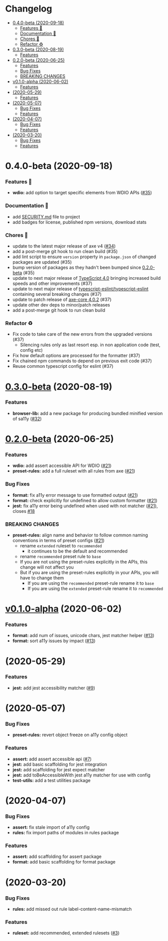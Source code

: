# Changelog

<!-- START doctoc generated TOC please keep comment here to allow auto update -->
<!-- DON'T EDIT THIS SECTION, INSTEAD RE-RUN doctoc TO UPDATE -->


- [0.4.0-beta (2020-09-18)](#040-beta-2020-09-18)
    - [Features 🌱](#features-)
    - [Documentation 📃](#documentation-)
    - [Chores 🧹](#chores-%F0%9F%A7%B9)
    - [Refactor ♻](#refactor-%E2%99%BB)
- [0.3.0-beta (2020-08-19)](#030-beta-2020-08-19)
    - [Features](#features)
- [0.2.0-beta (2020-06-25)](#020-beta-2020-06-25)
    - [Features](#features-1)
    - [Bug Fixes](#bug-fixes)
    - [BREAKING CHANGES](#breaking-changes)
- [v0.1.0-alpha (2020-06-02)](#v010-alpha-2020-06-02)
    - [Features](#features-2)
- [(2020-05-29)](#2020-05-29)
    - [Features](#features-3)
- [(2020-05-07)](#2020-05-07)
    - [Bug Fixes](#bug-fixes-1)
    - [Features](#features-4)
- [(2020-04-07)](#2020-04-07)
    - [Bug Fixes](#bug-fixes-2)
    - [Features](#features-5)
- [(2020-03-20)](#2020-03-20)
    - [Bug Fixes](#bug-fixes-3)
    - [Features](#features-6)

<!-- END doctoc generated TOC please keep comment here to allow auto update -->

# 0.4.0-beta (2020-09-18)

### Features 🌱

-   **wdio:** add option to target specific elements from WDIO APIs ([#35](https://github.com/salesforce/sa11y/pull/35))

### Documentation 📃

-   add [SECURITY.md](./SECURITY.md) file to project
-   add badges for license, published npm versions, download stats

### Chores 🧹

-   update to the latest major release of axe v4 ([#34](https://github.com/salesforce/sa11y/pull/34))
-   add a post-merge git hook to run clean build (#35)
-   add lint script to ensure `version` property in `package.json` of changed packages are updated (#35)
-   bump version of packages as they hadn't been bumped since [0.2.0-beta](https://github.com/salesforce/sa11y/releases/tag/v0.2.0-beta) (#35)
-   update to next major release of [TypeScript 4.0](https://devblogs.microsoft.com/typescript/announcing-typescript-4-0/#whats-new) bringing increased build speeds and other improvements (#37)
-   update to next major release of [typescript-eslint/typescript-eslint](https://github.com/typescript-eslint/typescript-eslint/releases) containing several breaking changes (#37)
-   update to patch release of [axe-core 4.0.2](https://github.com/dequelabs/axe-core/releases/tag/v4.0.2) (#37)
-   update other dev deps to minor/patch releases
-   add a post-merge git hook to run clean build

### Refactor ♻

-   Fix code to take care of the new errors from the upgraded versions (#37)
    -   Silencing rules only as last resort esp. in non application code (test, config etc)
-   Fix how default options are processed for the formatter (#37)
-   Fix chained npm commands to depend on previous exit code (#37)
-   Reuse common typescript config for eslint (#37)

# [0.3.0-beta](https://github.com/salesforce/sa11y/tree/v0.3.0-beta) (2020-08-19)

### Features

-   **browser-lib:** add a new package for producing bundled minified version of sa11y ([#32](https://github.com/salesforce/sa11y/pull/32))

# [0.2.0-beta](https://github.com/salesforce/sa11y/releases/tag/v0.2.0-beta) (2020-06-25)

### Features

-   **wdio:** add assert accessible API for WDIO ([#21](https://github.com/salesforce/sa11y/pull/21))
-   **preset-rules:** add a full ruleset with all rules from axe ([#21](https://github.com/salesforce/sa11y/pull/21))

### Bug Fixes

-   **format:** fix a11y error message to use formatted output ([#21](https://github.com/salesforce/sa11y/pull/21))
-   **format:** check explicitly for undefined to allow custom formatter ([#21](https://github.com/salesforce/sa11y/pull/21))
-   **jest:** fix a11y error being undefined when used with not matcher ([#21](https://github.com/salesforce/sa11y/pull/21)), closes [#18](https://github.com/salesforce/sa11y/issues/18)

### BREAKING CHANGES

-   **preset-rules:** align name and behavior to follow common naming conventions in terms of preset configs ([#21](https://github.com/salesforce/sa11y/pull/21))
    -   rename `extended` ruleset to `recommended`
        -   it continues to be the default and recommended
    -   rename `recommended` preset rule to `base`
    -   If you are not using the preset-rules explicitly in the APIs, this change will not affect you
    -   But if you are using the preset-rules explicitly in your APIs, you will have to change them
        -   If you are using the `recommended` preset-rule rename it to `base`
        -   If you are using the `extended` preset-rule rename it to `recommended`

# [v0.1.0-alpha](https://github.com/salesforce/sa11y/releases/tag/v0.1.0-alpha) (2020-06-02)

### Features

-   **format:** add num of issues, unicode chars, jest matcher helper ([#13](https://github.com/salesforce/sa11y/pull/13))
-   **format:** sort a11y issues by impact ([#13](https://github.com/salesforce/sa11y/pull/13))

# (2020-05-29)

### Features

-   **jest:** add jest accessibility matcher ([#9](https://github.com/salesforce/sa11y/issues/9))

# (2020-05-07)

### Bug Fixes

-   **preset-rules:** revert object freeze on a11y config object

### Features

-   **assert:** add assert accessible api ([#7](https://github.com/salesforce/sa11y/issues/7))
-   **jest:** add basic scaffolding for jest integration
-   **jest:** add scaffolding for jest expect matcher
-   **jest:** add toBeAccessibleWith jest a11y matcher for use with config
-   **test-utils:** add a test utilities package

# (2020-04-07)

### Bug Fixes

-   **assert:** fix stale import of a11y config
-   **rules:** fix import paths of modules in rules package

### Features

-   **assert:** add scaffolding for assert package
-   **format:** add basic scaffolding for format package

# (2020-03-20)

### Bug Fixes

-   **rules:** add missed out rule label-content-name-mismatch

### Features

-   **ruleset:** add recommended, extended rulesets ([#3](https://github.com/salesforce/sa11y/pull/3))
